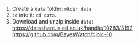 1. Create a `data` folder: `mkdir data`
2. `cd` into it: `cd data`.
3. Download and unzip inside `data`: https://datashare.is.ed.ac.uk/handle/10283/3192 https://github.com/BayesWatch/cinic-10